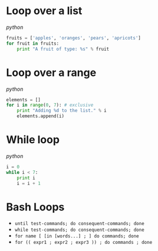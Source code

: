# Loop over a list
*python*
```python
fruits = ['apples', 'oranges', 'pears', 'apricots']
for fruit in fruits:
    print "A fruit of type: %s" % fruit
```

# Loop over a range
*python*
```python
elements = []
for i in range(0, 7): # exclusive
    print "Adding %d to the list." % i
    elements.append(i)
```

# While loop
*python*
```python
i = 0
while i < 7:
    print i
    i = i + 1
```

# Bash Loops
- `until test-commands; do consequent-commands; done`
- `while test-commands; do consequent-commands; done`
- `for name [ [in [words...] ; ] do commands; done`
- `for (( expr1 ; expr2 ; expr3 )) ; do commands ; done`


